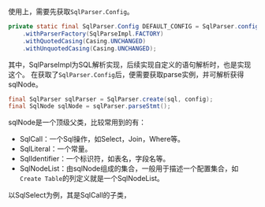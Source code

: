 使用上，需要先获取`SqlParser.Config`。
```java
private static final SqlParser.Config DEFAULT_CONFIG = SqlParser.config()  
	.withParserFactory(SqlParseImpl.FACTORY)  
	.withQuotedCasing(Casing.UNCHANGED)  
	.withUnquotedCasing(Casing.UNCHANGED);
```

其中，SqlParseImpl为SQL解析实现，后续实现自定义的语句解析时，也是实现这个。
在获取了`SqlParser.Config`后，便需要获取parse实例，并可解析获得sqlNode。
```java
final SqlParser sqlParser = SqlParser.create(sql, config);
final SqlNode sqlNode = sqlParser.parseStmt();
```

sqlNode是一个顶级父类，比较常用到的有：
- SqlCall：一个Sql操作，如Select，Join，Where等。
- SqlLiteral：一个常量。
- SqlIdentifier：一个标识符，如表名，字段名等。
- SqlNodeList：由sqlNode组成的集合，一般用于描述一个配置集合，如`Create Table`的列定义就是一个SqlNodeList。

以SqlSelect为例，其是SqlCall的子类，